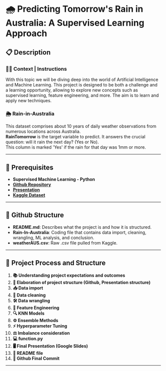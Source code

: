 # 🌧️ Predicting Tomorrow's Rain in Australia: A Supervised Learning Approach

## 📋 Description

### 🧑‍🏫 Context | Instructions
With this topic we will be diving deep into the world of Artificial Intelligence and Machine Learning. This project is designed to be both a challenge and a learning opportunity, allowing to explore new concepts such as supervised learning, feature engineering, and more. The aim is to learn and apply new techniques.

### 🌦️ Rain-in-Australia
This dataset comprises about 10 years of daily weather observations from numerous locations across Australia.  
**RainTomorrow** is the target variable to predict. It answers the crucial question: will it rain the next day? (Yes or No).  
This column is marked 'Yes' if the rain for that day was 1mm or more.

---

## 🔑 Prerequisites

- **Supervised Machine Learning - Python**
- [**Github Repository**](https://github.com/Marc-Bouche/rain-in-australia-supervised-learning)
- [**Presentation**](https://docs.google.com/presentation/d/1-c0O8q5qGmqoJt2G69ED3ow2fba_CXmsvdU_AQ3K2k8/edit#slide=id.p)
- [**Kaggle Dataset**](https://www.kaggle.com/datasets/jsphyg/weather-dataset-rattle-package)

---

## 📂 Github Structure

- **README.md**: Describes what the project is and how it is structured.
- **Rain-In-Australia**: Coding file that contains data import, cleaning, wrangling, ML analysis, and conclusion.
- **weatherAUS.csv**: Raw .csv file pulled from Kaggle.

---

## 🔄 Project Process and Structure

1. **📚 Understanding project expectations and outcomes**
2. **📂 Elaboration of project structure (Github, Presentation structure)**
3. **📥 Data import**
4. **🧹 Data cleaning**
5. **🛠️ Data wrangling**
6. **🔧 Feature Engineering**
7. **🔍 KNN Models**
8. **⚙️ Ensemble Methods**
9. **⚡ Hyperparameter Tuning**
10. **⚖️ Imbalance consideration**
11. **💻 function.py**
12. **🖥️ Final Presentation (Google Slides)**
13. **📜 README file**
14. **💾 Github Final Commit**

---
